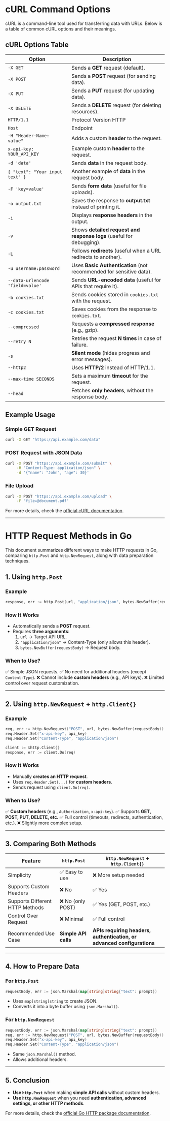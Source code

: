 
# cURL Command Options

cURL is a command-line tool used for transferring data with URLs. Below is a table of common cURL options and their meanings.

## cURL Options Table

| Option | Description |
|--------|-------------|
| `-X GET` | Sends a **GET** request (default). |
| `-X POST` | Sends a **POST** request (for sending data). |
| `-X PUT` | Sends a **PUT** request (for updating data). |
| `-X DELETE` | Sends a **DELETE** request (for deleting resources). |
| `HTTP/1.1` | Protocol Version HTTP |
| `Host ` | Endpoint |
| `-H "Header-Name: value"` | Adds a custom **header** to the request. |
| `x-api-key: YOUR_API_KEY` | Example custom **header** to the request. |
| `-d 'data'` | Sends **data** in the request body. |
| `{ "text": "Your input text" }` | Another example of **data** in the request body. |
| `-F 'key=value'` | Sends **form data** (useful for file uploads). |
| `-o output.txt` | Saves the response to **output.txt** instead of printing it. |
| `-i` | Displays **response headers** in the output. |
| `-v` | Shows **detailed request and response logs** (useful for debugging). |
| `-L` | Follows **redirects** (useful when a URL redirects to another). |
| `-u username:password` | Uses **Basic Authentication** (not recommended for sensitive data). |
| `--data-urlencode 'field=value'` | Sends **URL-encoded data** (useful for APIs that require it). |
| `-b cookies.txt` | Sends cookies stored in `cookies.txt` with the request. |
| `-c cookies.txt` | Saves cookies from the response to `cookies.txt`. |
| `--compressed` | Requests a **compressed response** (e.g., gzip). |
| `--retry N` | Retries the request **N times** in case of failure. |
| `-s` | **Silent mode** (hides progress and error messages). |
| `--http2` | Uses **HTTP/2** instead of HTTP/1.1. |
| `--max-time SECONDS` | Sets a maximum **timeout** for the request. |
| `--head` | Fetches **only headers**, without the response body. |

## Example Usage

### Simple GET Request
```sh
curl -X GET "https://api.example.com/data"
```

### POST Request with JSON Data
```sh
curl -X POST "https://api.example.com/submit" \
     -H "Content-Type: application/json" \
     -d '{"name": "John", "age": 30}'
```

### File Upload
```sh
curl -X POST "https://api.example.com/upload" \
     -F "file=@document.pdf"
```

For more details, check the [official cURL documentation](https://curl.se/docs/).

---

# HTTP Request Methods in Go

This document summarizes different ways to make HTTP requests in Go, comparing `http.Post` and `http.NewRequest`, along with data preparation techniques.

## 1. Using `http.Post`

### **Example**
```go
response, err := http.Post(url, "application/json", bytes.NewBuffer(requestBody))
```

### **How It Works**
- Automatically sends a **POST** request.
- Requires **three arguments**:
  1. `url` → Target API URL.
  2. `"application/json"` → Content-Type (only allows this header).
  3. `bytes.NewBuffer(requestBody)` → Request body.

### **When to Use?**
✅ Simple JSON requests.
✅ No need for additional headers (except `Content-Type`).
❌ Cannot include **custom headers** (e.g., API keys).
❌ Limited control over request customization.

---

## 2. Using `http.NewRequest` + `http.Client{}`

### **Example**
```go
req, err := http.NewRequest("POST", url, bytes.NewBuffer(requestBody))
req.Header.Set("x-api-key", api_key)
req.Header.Set("Content-Type", "application/json")

client := &http.Client{}
response, err := client.Do(req)
```

### **How It Works**
- Manually **creates an HTTP request**.
- Uses `req.Header.Set(...)` for **custom headers**.
- Sends request using `client.Do(req)`.

### **When to Use?**
✅ **Custom headers** (e.g., `Authorization`, `x-api-key`).
✅ Supports **GET, POST, PUT, DELETE, etc.**
✅ Full control (timeouts, redirects, authentication, etc.).
❌ Slightly more complex setup.

---

## 3. Comparing Both Methods

| Feature               | `http.Post` | `http.NewRequest` + `http.Client{}` |
|----------------------|-------------|----------------------------------|
| Simplicity           | ✅ Easy to use | ❌ More setup needed |
| Supports Custom Headers | ❌ No  | ✅ Yes |
| Supports Different HTTP Methods | ❌ No (only POST) | ✅ Yes (GET, POST, etc.) |
| Control Over Request | ❌ Minimal | ✅ Full control |
| Recommended Use Case | **Simple API calls** | **APIs requiring headers, authentication, or advanced configurations** |

---

## 4. How to Prepare Data

### **For `http.Post`**
```go
requestBody, err := json.Marshal(map[string]string{"text": prompt})
```
- Uses `map[string]string` to create JSON.
- Converts it into a byte buffer using `json.Marshal()`.

### **For `http.NewRequest`**
```go
requestBody, err := json.Marshal(map[string]string{"text": prompt})
req, err := http.NewRequest("POST", url, bytes.NewBuffer(requestBody))
req.Header.Set("x-api-key", api_key)
req.Header.Set("Content-Type", "application/json")
```
- Same `json.Marshal()` method.
- Allows additional headers.

---

## 5. Conclusion
- **Use `http.Post`** when making **simple API calls** without custom headers.
- **Use `http.NewRequest`** when you need **authentication, advanced settings, or other HTTP methods**.

For more details, check the [official Go HTTP package documentation](https://pkg.go.dev/net/http).



